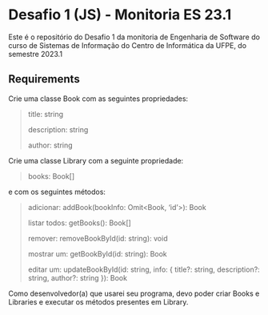 # Desafio 1 (JS) - Monitoria ES 23.1

Este é o repositório do Desafio 1 da monitoria de Engenharia de Software do curso de Sistemas de Informação do Centro de Informática da UFPE, do semestre 2023.1


## Requirements

  
Crie uma classe Book com as seguintes propriedades:
 
> title: string
> 
> description: string
> 
> author: string
>
Crie uma classe Library com a seguinte propriedade:
> books: Book[]
> 
e com os seguintes métodos:
> 
> adicionar: addBook(bookInfo: Omit<Book, ‘id’>): Book
> 
> listar todos: getBooks(): Book[]
> 
> remover: removeBookById(id: string): void
> 
> mostrar um: getBookById(id: string): Book
> 
> editar um: updateBookById(id: string, info: { title?: string, description?: string, author?: string }): Book  
  
  
Como desenvolvedor(a) que usarei seu programa, devo poder criar Books e Libraries e executar os métodos presentes em Library.

